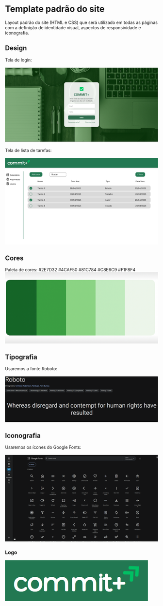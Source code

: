 # Template padrão do site

Layout padrão do site (HTML e CSS) que será utilizado em todas as páginas com a definição de identidade visual, aspectos de responsividade e iconografia.

## Design

Tela de login: <br><br>
<img src="img/login.png">
<br><br>Tela de lista de tarefas: <br><br>
<img src="img/telaLista.png">

## Cores

Paleta de cores: #2E7D32 #4CAF50 #81C784 #C8E6C9 #F1F8F4 <br>
<img src="img/paleta_cores.png">


## Tipografia
Usaremos a fonte Roboto:
<br><br>
<img src="img/fonte.png">

## Iconografia
Usaremos os ícones do Google Fonts:
<br><br>
<img src="img/icones.png">

### Logo
<img src="img/Logo.png">
